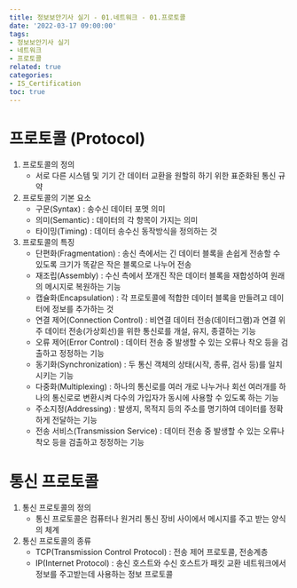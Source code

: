 ```yaml
---
title: 정보보안기사 실기 - 01.네트워크 - 01.프로토콜
date: '2022-03-17 09:00:00'
tags:
- 정보보안기사 실기
- 네트워크
- 프로토콜
related: true
categories:
- IS_Certification
toc: true
---
```


# 프로토콜 (Protocol)
1. 프로토콜의 정의
    - 서로 다른 시스템 및 기기 간 데이터 교환을 원할히 하기 위한 표준화된 통신 규약
2. 프로토콜의 기본 요소
    - 구문(Syntax) : 송수신 데이터 포멧 의미
    - 의미(Semantic) : 데이터의 각 항목이 가지는 의미
    - 타이밍(Timing) : 데이터 송수신 동작방식을 정의하는 것
3. 프로토콜의 특징
    - 단편화(Fragmentation) : 송신 측에서는 긴 데이터 블록을 손쉽게 전송할 수 있도록 크기가 똑같은 작은 블록으로 나누어 전송
    - 재조립(Assembly) : 수신 측에서 쪼개진 작은 데이터 블록을 재합성하여 원래의 메시지로 복원하는 기능
    - 캡슐화(Encapsulation) : 각 프로토콜에 적합한 데이터 블록을 만들려고 데이터에 정보를 추가하는 것
    - 연결 제어(Connection Control) : 비연결 데이터 전송(데이터그램)과 연결 위주 데이터 전송(가상회선)을 위한 통신로를 개설, 유지, 종결하는 기능
    - 오류 제어(Error Control) : 데이터 전송 중 발생할 수 있는 오류나 착오 등을 검출하고 정정하는 기능
    - 동기화(Synchronization) : 두 통신 객체의 상태(시작, 종류, 검사 등)를 일치시키는 기능
    - 다중화(Multiplexing) : 하나의 통신로를 여러 개로 나누거나 회선 여러개를 하나의 통신로로 변환시켜 다수의 가입자가 동시에 사용할 수 있도록 하는 기능
    - 주소지정(Addressing) : 발생지, 목적지 등의 주소를 명기하여 데이터를 정확하게 전달하는 기능
    - 전송 서비스(Transmission Service) : 데이터 전송 중 발생할 수 있는 오류나 착오 등을 검출하고 정정하는 기능
    
# 통신 프로토콜
1. 통신 프로토콜의 정의
    - 통신 프로토콜은 컴퓨터나 원거리 통신 장비 사이에서 메시지를 주고 받는 양식의 체계
2. 통신 프로토콜의 종류
    - TCP(Transmission Control Protocol) : 전송 제어 프로토콜, 전송계층
    - IP(Internet Protocol) : 송신 호스트와 수신 호스트가 패킷 교환 네트워크에서 정보를 주고받는데 사용하는 정보 프로토콜